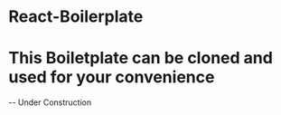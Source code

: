 # React-Boilerplate
# This Boiletplate can be cloned and used for your convenience
-- Under Construction 
